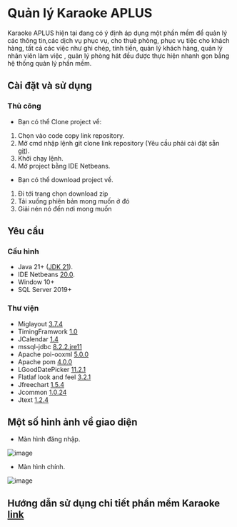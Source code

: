 # Quản lý Karaoke APLUS
Karaoke APLUS hiện tại đang có ý định áp dụng một phần mềm để quản lý các thông tin,các dịch vụ phục vụ, cho thuê phòng, phục vụ tiệc cho khách hàng, tất cả các việc như ghi chép, tính tiền, quản lý khách hàng, quản lý nhân viên làm việc , quản lý phòng hát đều được thực hiện nhanh gọn bằng hệ thống quản lý phần mềm.
## Cài đặt và sử dụng
### Thủ công
- Bạn có thể Clone project về:
1. Chọn vào code copy link repository.
2. Mở cmd nhập lệnh git clone link repository (Yêu cầu phải cài đặt sẵn [git](https://git-scm.com/)).
3. Khởi chạy lệnh.
4. Mở project bằng IDE Netbeans.
- Bạn có thể download project về.
1. Đi tới trang chọn download zip
2. Tải xuống phiên bản mong muốn ở đó
3. Giải nén nó đến nơi mong muốn
## Yêu cầu
### Cấu hình
- Java 21+ ([JDK 21](https://www.oracle.com/java/technologies/javase/jdk21-archive-downloads.html)).
- IDE Netbeans [20.0](https://netbeans.apache.org/front/main/download/index.html).
- Window 10+
- SQL Server 2019+
### Thư viện
- Miglayout [3.7.4](https://mvnrepository.com/artifact/com.miglayout/miglayout)
- TimingFramwork [1.0](https://mvnrepository.com/artifact/net.java.dev.timingframework/timingframework)
- JCalendar [1.4](https://mvnrepository.com/artifact/com.toedter/jcalendar)
- mssql-jdbc [8.2.2.jre11](https://mvnrepository.com/artifact/com.microsoft.sqlserver/mssql-jdbc)
- Apache poi-ooxml [5.0.0](https://mvnrepository.com/artifact/org.apache.poi/poi-ooxml)
- Apache pom [4.0.0](http://maven.apache.org/POM/4.0.0)
- LGoodDatePicker [11.2.1](https://mvnrepository.com/artifact/com.github.lgooddatepicker/LGoodDatePicker/11.2.1)
- Flatlaf look and feel [3.2.1](https://mvnrepository.com/artifact/com.formdev/flatlaf)
- Jfreechart [1.5.4](https://mvnrepository.com/artifact/org.jfree/jfreechart)
- Jcommon [1.0.24](https://mvnrepository.com/artifact/org.jfree/jcommon)
- Jtext [1.2.4](https://mvnrepository.com/artifact/com.itextpdf/itext7-core)
## Một số hình ảnh về giao diện
- Màn hình đăng nhập.

![image](https://minhnhut1812.github.io/HDSDKaraokeAPLUS/img/login.png)
- Màn hình chính.

![image](https://minhnhut1812.github.io/HDSDKaraokeAPLUS/img/TrangChu.png)

## Hướng dẫn sử dụng chi tiết phần mềm Karaoke  [link](https://minhnhut1812.github.io/HDSDKaraokeAPLUS/html/Index.html)

